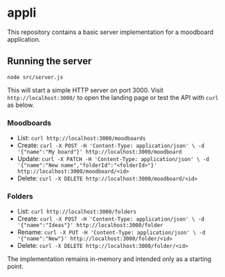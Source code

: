 # appli

This repository contains a basic server implementation for a moodboard application.

## Running the server

```
node src/server.js
```

This will start a simple HTTP server on port 3000. Visit `http://localhost:3000/`
to open the landing page or test the API with `curl` as below.

### Moodboards

- List: `curl http://localhost:3000/moodboards`
- Create: `curl -X POST -H 'Content-Type: application/json' \
  -d '{"name":"My board"}' http://localhost:3000/moodboard`
- Update: `curl -X PATCH -H 'Content-Type: application/json' \
  -d '{"name":"New name","folderId":"<folderId>"}' http://localhost:3000/moodboard/<id>`
- Delete: `curl -X DELETE http://localhost:3000/moodboard/<id>`

### Folders

- List: `curl http://localhost:3000/folders`
- Create: `curl -X POST -H 'Content-Type: application/json' \
  -d '{"name":"Ideas"}' http://localhost:3000/folder`
- Rename: `curl -X PUT -H 'Content-Type: application/json' \
  -d '{"name":"New"}' http://localhost:3000/folder/<id>`
- Delete: `curl -X DELETE http://localhost:3000/folder/<id>`

The implementation remains in-memory and intended only as a starting point.
